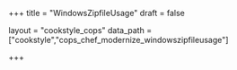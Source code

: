 +++
title = "WindowsZipfileUsage"
draft = false

layout = "cookstyle_cops"
data_path = ["cookstyle","cops_chef_modernize_windowszipfileusage"]

+++

<!-- The content of this page is automatically generated from the
cops_chef_modernize_windowszipfileusage.yml file in github.com/chef/cookstyle/blob/main/docs-chef-io/data/cookstyle/. -->

